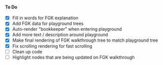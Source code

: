 #### To Do

- [x] Fill in words for FGK explanation
- [x] Add FGK data for playground trees
- [x] Auto-render "bookkeeper" when entering playground
- [x] Add more text / description around playground
- [x] Make final rendering of FGK walkthrough tree to match playground tree
- [x] Fix scrolling rendering for fast scrolling
- [ ] Clean up code
- [ ] Highlight nodes that are being updated on FGK walkthrough
